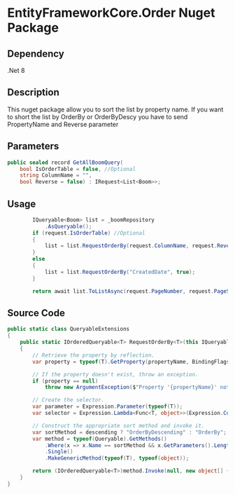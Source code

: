 # EntityFrameworkCore.Order Nuget Package

## Dependency
.Net 8

## Description
This nuget package allow you to sort the list by property name. 
If you want to short the list by OrderBy or OrderByDescy you have to send PropertyName and Reverse parameter

## Parameters
```csharp
public sealed record GetAllBoomQuery(
    bool IsOrderTable = false, //Optional
    string ColumnName = "",
    bool Reverse = false) : IRequest<List<Boom>>;
```

## Usage
```csharp
        IQueryable<Boom> list = _boomRepository
            .AsQueryable();
        if (request.IsOrderTable) //Optional
        {
            list = list.RequestOrderBy(request.ColumnName, request.Reverse);
        }
        else
        {
            list = list.RequestOrderBy("CreatedDate", true);
        }

        return await list.ToListAsync(request.PageNumber, request.PageSize, cancellationToken);
```

## Source Code
```csharp
public static class QueryableExtensions
{
    public static IOrderedQueryable<T> RequestOrderBy<T>(this IQueryable<T> source, string propertyName, bool descending)
    {
        // Retrieve the property by reflection.
        var property = typeof(T).GetProperty(propertyName, BindingFlags.IgnoreCase | BindingFlags.Public | BindingFlags.Instance);

        // If the property doesn't exist, throw an exception.
        if (property == null)
            throw new ArgumentException($"Property '{propertyName}' not found on type '{typeof(T)}'.");

        // Create the selector.
        var parameter = Expression.Parameter(typeof(T));
        var selector = Expression.Lambda<Func<T, object>>(Expression.Convert(Expression.Property(parameter, property), typeof(object)), parameter);

        // Construct the appropriate sort method and invoke it.
        var sortMethod = descending ? "OrderByDescending" : "OrderBy";
        var method = typeof(Queryable).GetMethods()
            .Where(x => x.Name == sortMethod && x.GetParameters().Length == 2)
            .Single()
            .MakeGenericMethod(typeof(T), typeof(object));

        return (IOrderedQueryable<T>)method.Invoke(null, new object[] { source, selector });
    }
}
```